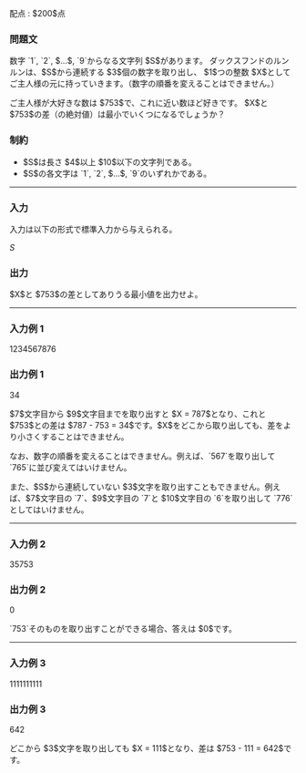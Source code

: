 
<div>

<span>

<span>

<p>
配点 : $200$点
</p>

<div>

<section>

### **問題文**

<p>
数字 `1`, `2`, $...$, `9`からなる文字列 $S$があります。
ダックスフンドのルンルンは、$S$から連続する $3$個の数字を取り出し、
$1$つの整数 $X$としてご主人様の元に持っていきます。（数字の順番を変えることはできません。）
</p>

<p>
ご主人様が大好きな数は $753$で、これに近い数ほど好きです。
$X$と $753$の差（の絶対値）は最小でいくつになるでしょうか？
</p>

</section>

</div>

<div>

<section>

### **制約**

<ul>

<li>
$S$は長さ $4$以上 $10$以下の文字列である。
</li>

<li>
$S$の各文字は `1`, `2`, $...$, `9`のいずれかである。
</li>

</ul>

</section>

</div>

---

<div>

<div>

<section>

### **入力**

<p>
入力は以下の形式で標準入力から与えられる。
</p>

<div>

$S$
</div>

</section>

</div>

<div>

<section>

### **出力**

<p>
$X$と $753$の差としてありうる最小値を出力せよ。
</p>

</section>

</div>

</div>

---

<div>

<section>

### **入力例 1**

<div>

1234567876

</div>

</section>

</div>

<div>

<section>

### **出力例 1**

<div>

34

</div>

<p>
$7$文字目から $9$文字目までを取り出すと $X = 787$となり、これと $753$との差は $787 - 753 = 34$です。$X$をどこから取り出しても、差をより小さくすることはできません。
</p>

<p>
なお、数字の順番を変えることはできません。例えば、`567`を取り出して `765`に並び変えてはいけません。
</p>

<p>
また、$S$から連続していない $3$文字を取り出すこともできません。例えば、$7$文字目の `7`、$9$文字目の `7`と $10$文字目の `6`を取り出して `776`としてはいけません。
</p>

</section>

</div>

---

<div>

<section>

### **入力例 2**

<div>

35753

</div>

</section>

</div>

<div>

<section>

### **出力例 2**

<div>

0

</div>

<p>
`753`そのものを取り出すことができる場合、答えは $0$です。
</p>

</section>

</div>

---

<div>

<section>

### **入力例 3**

<div>

1111111111

</div>

</section>

</div>

<div>

<section>

### **出力例 3**

<div>

642

</div>

<p>
どこから $3$文字を取り出しても $X = 111$となり、差は $753 - 111 = 642$です。
</p>

</section>

</div>

</span>

</span>

</div>
